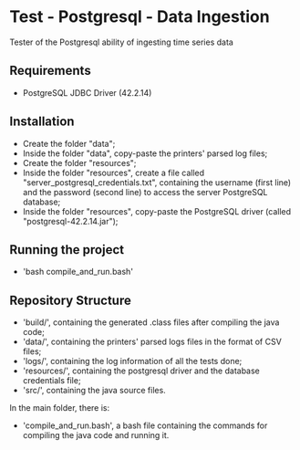 # Test - Postgresql - Data Ingestion

Tester of the Postgresql ability of ingesting time series data


## Requirements
- PostgreSQL JDBC Driver (42.2.14)


## Installation
- Create the folder "data";
- Inside the folder "data", copy-paste the printers' parsed log files;
- Create the folder "resources";
- Inside the folder "resources", create a file called "server_postgresql_credentials.txt", containing the username (first line) and the password (second line) to access the server PostgreSQL database;
- Inside the folder "resources", copy-paste the PostgreSQL driver (called "postgresql-42.2.14.jar");


## Running the project
- 'bash compile_and_run.bash'


## Repository Structure
- 'build/', containing the generated .class files after compiling the java code;
- 'data/', containing the printers' parsed logs files in the format of CSV files;
- 'logs/', containing the log information of all the tests done;
- 'resources/', containing the postgresql driver and the database credentials file;
- 'src/', containing the java source files.

In the main folder, there is:
- 'compile_and_run.bash', a bash file containing the commands for compiling the java code and running it.
